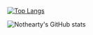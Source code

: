 [![Top Langs](https://github-readme-stats.vercel.app/api/top-langs/?username=nothearty&layout=compact&theme=onedark&show_icons=true&bg_color=0d1117&title_color=47a6ff&text_color=FFFFFF)](https://github.com/anuraghazra/github-readme-stats)


![Nothearty's GitHub stats](https://github-readme-stats.vercel.app/api?username=nothearty&show_icons=true&theme=onedark&bg_color=0d1117&title_color=47a6ff&text_color=FFFFFF)
